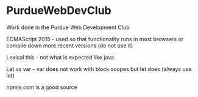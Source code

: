 # PurdueWebDevClub
Work done in the Purdue Web Development Club

ECMAScript 2015 - used so that functionality runs in most browsers or compile down more recent versions (do not use it)

Lexical this - not what is expected like java

Let vs var - var does not work with block scopes but let does (always use let)

npmjs.com is a good source

